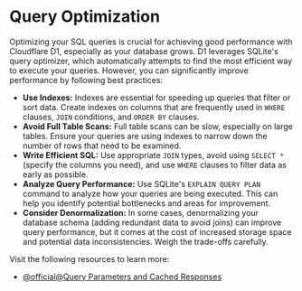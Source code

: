 # Query Optimization

Optimizing your SQL queries is crucial for achieving good performance with Cloudflare D1, especially as your database grows. D1 leverages SQLite's query optimizer, which automatically attempts to find the most efficient way to execute your queries. However, you can significantly improve performance by following best practices:

- **Use Indexes:** Indexes are essential for speeding up queries that filter or sort data. Create indexes on columns that are frequently used in `WHERE` clauses, `JOIN` conditions, and `ORDER BY` clauses.
- **Avoid Full Table Scans:** Full table scans can be slow, especially on large tables. Ensure your queries are using indexes to narrow down the number of rows that need to be examined.
- **Write Efficient SQL:** Use appropriate `JOIN` types, avoid using `SELECT *` (specify the columns you need), and use `WHERE` clauses to filter data as early as possible.
- **Analyze Query Performance:** Use SQLite's `EXPLAIN QUERY PLAN` command to analyze how your queries are being executed. This can help you identify potential bottlenecks and areas for improvement.
- **Consider Denormalization:** In some cases, denormalizing your database schema (adding redundant data to avoid joins) can improve query performance, but it comes at the cost of increased storage space and potential data inconsistencies. Weigh the trade-offs carefully.

Visit the following resources to learn more:

- [@official@Query Parameters and Cached Responses](https://developers.cloudflare.com/automatic-platform-optimization/reference/query-parameters/)

